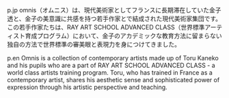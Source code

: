 p.jp omnis（オムニス）は、現代美術家としてフランスに長期滞在していた金子透と、金子の美意識に共感を持つ若手作家とで結成された現代美術家集団です。この若手作家たちは、RAY ART SCHOOL ADVANCED CLASS（世界標準アーティスト育成プログラム）において、金子のアカデミックな教育方法に留まらない独自の方法で世界標準の審美眼と表現力を身につけてきました。

p.en Omnis is a collection of contemporary artists made up of Toru Kaneko and his pupils who are a part of RAY ART SCHOOL ADVANCED CLASS - a world class artists training program. Toru, who has trained in France as a contemporary artist, shares his aesthetic sense and sophisticated power of expression through his artistic perspective and teaching.


